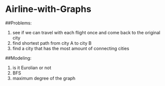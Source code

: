 # Airline-with-Graphs

##Problems:
1. see if we can travel with each flight once and come back to the original city
2. find shortest path from city A to city B
3. find a city that has the most amount of connecting cities

##Modeling:
1. is it Eurolian or not
2. BFS
3. maximum degree of the graph
